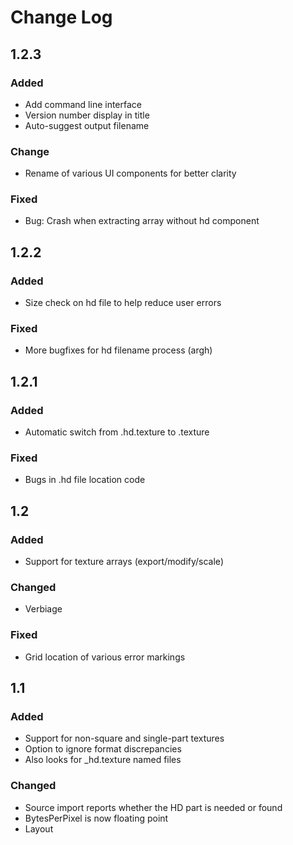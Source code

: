 ﻿# Change Log

## 1.2.3

### Added
- Add command line interface
- Version number display in title
- Auto-suggest output filename

### Change
- Rename of various UI components for better clarity

### Fixed
- Bug: Crash when extracting array without hd component


## 1.2.2

### Added
- Size check on hd file to help reduce user errors

### Fixed
- More bugfixes for hd filename process (argh)

## 1.2.1

### Added
- Automatic switch from .hd.texture to .texture

### Fixed
- Bugs in .hd file location code

## 1.2

### Added
- Support for texture arrays (export/modify/scale)

### Changed
- Verbiage

### Fixed
- Grid location of various error markings


## 1.1

### Added
- Support for non-square and single-part textures
- Option to ignore format discrepancies
- Also looks for _hd.texture named files

### Changed
- Source import reports whether the HD part is needed or found
- BytesPerPixel is now floating point
- Layout

